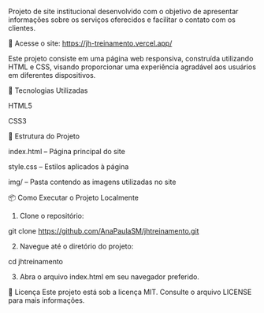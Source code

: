 Projeto de site institucional desenvolvido com o objetivo de apresentar informações sobre os serviços oferecidos e facilitar o contato com os clientes.

🔗 Acesse o site: https://jh-treinamento.vercel.app/


Este projeto consiste em uma página web responsiva, construída utilizando HTML e CSS, visando proporcionar uma experiência agradável aos usuários em diferentes dispositivos.


🚀 Tecnologias Utilizadas

HTML5

CSS3


📂 Estrutura do Projeto

index.html – Página principal do site

style.css – Estilos aplicados à página

img/ – Pasta contendo as imagens utilizadas no site


📦 Como Executar o Projeto Localmente

1. Clone o repositório:

git clone https://github.com/AnaPaulaSM/jhtreinamento.git

2. Navegue até o diretório do projeto:

cd jhtreinamento

3. Abra o arquivo index.html em seu navegador preferido.
   

📝 Licença
Este projeto está sob a licença MIT. Consulte o arquivo LICENSE para mais informações.
